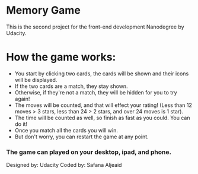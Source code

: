 # Memory Game
This is the second project for the front-end development Nanodegree by Udacity.

# How the game works:
- You start by clicking two cards, the cards will be shown and their icons will be displayed.
- If the two cards are a match, they stay shown.
- Otherwise, if they're not a match, they will be hidden for you to try again!
- The moves will be counted, and that will effect your rating! (Less than 12 moves > 3 stars, less than 24 > 2 stars, and over 24 moves is 1 star).
- The time will be counted as well, so finish as fast as you could. You can do it!
- Once you match all the cards you will win. 
- But don't worry, you can restart the game at any point.

### The game can played on your desktop, ipad, and phone.

Designed by: Udacity
Coded by: Safana Aljeaid

